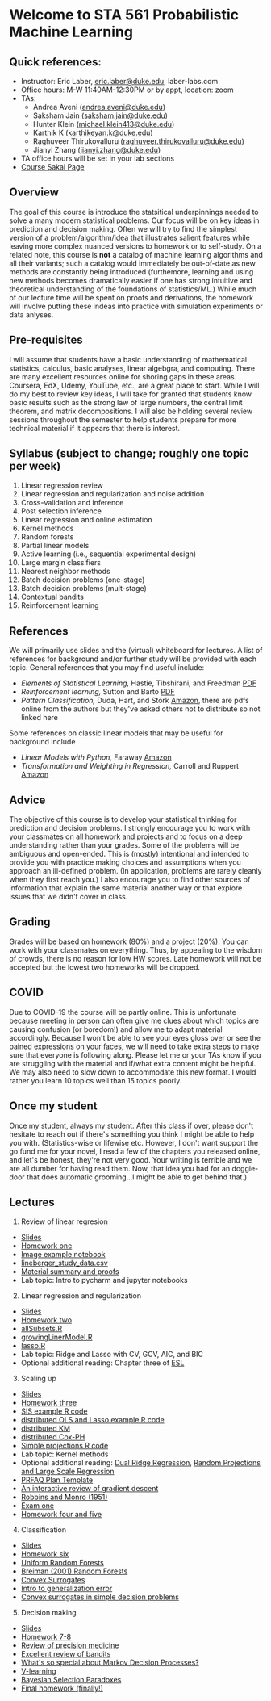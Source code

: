 # Welcome to STA 561 Probabilistic Machine Learning

## Quick references:
* Instructor: Eric Laber, eric.laber@duke.edu, laber-labs.com
* Office hours:  M-W 11:40AM-12:30PM or by appt, location: zoom 
* TAs: 
  - Andrea Aveni (andrea.aveni@duke.edu)
  - Saksham Jain (saksham.jain@duke.edu)
  - Hunter Klein (michael.klein413@duke.edu)
  - Karthik K (karthikeyan.k@duke.edu)
  - Raghuveer Thirukovalluru (raghuveer.thirukovalluru@duke.edu)
  - Jianyi Zhang (jianyi.zhang@duke.edu)
* TA office hours will be set in your lab sections 
*  [Course Sakai Page](https://sakai.duke.edu/portal/site/1be7412f-edf2-4008-83ca-8a6ca525316b)

## Overview 
The goal of this course is introduce the statsitical underpinnings needed to solve a
many modern statistical problems.  Our focus will be on key ideas in prediction and decision 
making. Often we will try to find the simplest version of a problem/algorithm/idea 
that illustrates salient features while leaving more complex nuanced versions to 
homework or to self-study.  On a related note, this course is **not** a catalog 
of machine learning algorithms and all their variants; such a catalog would
immediately be out-of-date as new methods are constantly being introduced (furthemore, 
learning and using new methods becomes dramatically easier if one has strong intuitive and theoretical
understanding of the foundations of statistics/ML.)  While much of our lecture time will be
spent on proofs and derivations, the homework will involve putting these indeas into practice 
with simulation experiments or data anlyses.  

## Pre-requisites 
I will assume that students have a basic understanding of mathematical statistics,
calculus, basic analyses, linear algebgra, and computing.  There are many excellent 
resources online for shoring gaps in these areas.  Coursera, EdX, Udemy, YouTube, etc., are a
great place to start.  While I will do my best to review key ideas, I will take for
granted that students know basic results such as the strong law of large numbers, the
central limit theorem, and matrix decompositions.  I will also be holding several review
sessions throughout the semester to help students prepare for more technical material if
it appears that there is interest.  


## Syllabus (subject to change; roughly one topic per week)
1.  Linear regression review 
2.  Linear regression and regularization and noise addition 
3.  Cross-validation and inference
4.  Post selection inference  
5.  Linear regression and online estimation 
6.  Kernel methods 
7.  Random forests 
8.  Partial linear models 
9.  Active learning (i.e., sequential experimental design)
10.  Large margin classifiers 
11.  Nearest neighbor methods 
12.  Batch decision problems (one-stage)
13.  Batch decision problems (mult-stage)
14.  Contextual bandits 
15.  Reinforcement learning

## References
We will primarily use slides and the (virtual) whiteboard for lectures.  A list of
references for background and/or further study will be provided with each topic. 
General references that you may find useful include: 
- *Elements of Statistical Learning,* Hastie, Tibshirani, and Freedman  [PDF](https://web.stanford.edu/~hastie/ElemStatLearn/)
- *Reinforcement learning,* Sutton and Barto [PDF](http://incompleteideas.net/book/the-book.html)
- *Pattern Classification,* Duda, Hart, and Stork [Amazon](https://www.amazon.com/Pattern-Classification-Pt-1-Richard-Duda/dp/0471056693/ref=sr_1_1?dchild=1&keywords=duda+and+hart&qid=1608491709&sr=8-1), there are pdfs online from the authors  but they've asked others not to distribute so not linked here

Some references on classic linear models that may be useful for background include
- *Linear Models with Python,* Faraway [Amazon](https://www.amazon.com/Linear-Models-Chapman-Statistical-Science/dp/1138483958/ref=sr_1_2?dchild=1&keywords=linear+models+in+python&qid=1614171236&s=books&sr=1-2)
- *Transformation and Weighting in Regression,* Carroll and Ruppert [Amazon](https://www.amazon.com/Transformation-Regression-Monographs-Statistics-Probability/dp/0412014211/ref=sr_1_5?dchild=1&keywords=transformation+regression&qid=1614171344&s=books&sr=1-5)

## Advice 
The objective of this course is to develop your statistical thinking for prediction
and decision problems. I strongly encourage you to work with your classmates on
all homework and projects and to focus on a deep understanding rather than
your grades.  Some of the problems will be ambiguous and open-ended.  This is
(mostly) intentional and intended to provide you with practice making choices
and assumptions when you approach an ill-defined problem.  (In application, problems
are rarely cleanly when they first reach you.)  I also encourage you to find other
sources of information that explain the same material another way or that explore issues
that we didn't cover in class.  

## Grading
Grades will be based on homework (80%) and a project (20%).  You can work
with your classmates on everything. Thus, by appealing to the wisdom of 
crowds, there is no reason for low HW scores.  Late homework will not be accepted but the
lowest two homeworks will be dropped.  

## COVID
Due to COVID-19 the course will be partly online.  This is unfortunate because meeting in person
can often give me clues about which topics are causing confusion (or boredom!) and allow me
to adapt material accordingly.  Because I won't be able to see your eyes gloss over or see the pained
expressions on your faces, we will need to take extra steps to make sure that everyone
is following along.  Please let me or your TAs know if you are struggling with the material 
and if/what extra content might be helpful.  We may also need to slow down to accommodate this new format.
I would rather you learn 10 topics well than 15 topics poorly.  

## Once my student
Once my student, always my student.  After this class if over, please don't hesitate 
to reach out if there's something you think I might be able to help you with. (Statistics-wise or
lifewise etc.  However, 
I don't want support the go fund me for your novel, I read a few of the chapters you released 
online, and let's be honest, they're not very good. Your writing is terrible and we are all
dumber for having read them. Now, that idea you had for an doggie-door
that does automatic grooming...I might be able to get behind that.) 



## Lectures
1. Review of linear regresion
- [Slides](https://github.com/ericlaber/ericlaber.github.io/blob/main/docs/topic_zero_linear_regression_basics_2022.pdf)
- [Homework one](https://github.com/ericlaber/ericlaber.github.io/blob/main/docs/hw1_2021.pdf)
- [Image example notebook](https://github.com/ericlaber/ericlaber.github.io/blob/main/docs/image_example.ipynb)
- [lineberger_study_data.csv](https://github.com/ericlaber/ericlaber.github.io/raw/main/docs/lineberger_study_data.csv)
- [Material summary and proofs](https://github.com/ericlaber/ericlaber.github.io/raw/main/docs/linear_reg_notes_part_one_2022.pdf)
- Lab topic: Intro to pycharm and jupyter notebooks 

2. Linear regression and regularization
- [Slides](https://github.com/ericlaber/ericlaber.github.io/blob/main/docs/topic_one_linear_regression_regularization.pdf)
- [Homework two](https://github.com/ericlaber/ericlaber.github.io/blob/main/docs/hw2_2021.pdf)
- [allSubsets.R](https://github.com/ericlaber/ericlaber.github.io/blob/main/docs/allSubsets.R)
- [growingLinerModel.R](https://github.com/ericlaber/ericlaber.github.io/blob/main/docs/growingLinearModel.R)
- [lasso.R](https://github.com/ericlaber/ericlaber.github.io/blob/main/docs/lasso.R)
- Lab topic: Ridge and Lasso with CV, GCV, AIC, and BIC
- Optional additional reading: Chapter three of [ESL](https://web.stanford.edu/~hastie/ElemStatLearn/)

3. Scaling up 
- [Slides](https://github.com/ericlaber/ericlaber.github.io/blob/main/docs/topic_two_scaling_up.pdf)
- [Homework three](https://github.com/ericlaber/ericlaber.github.io/blob/main/docs/hw3_2021_reasonable_version.pdf)
- [SIS example R code](https://github.com/ericlaber/ericlaber.github.io/blob/main/docs/screen.R)
- [distributed OLS and Lasso example R code](https://github.com/ericlaber/ericlaber.github.io/blob/main/docs/gen_distributed_data.R)
- [distributed KM](https://github.com/ericlaber/ericlaber.github.io/blob/main/docs/km_streaming.py)
- [distributed Cox-PH](https://github.com/ericlaber/ericlaber.github.io/blob/main/docs/coxph.R)
- [Simple projections R code](https://github.com/ericlaber/ericlaber.github.io/blob/main/docs/simple_random_projection.R)
- Lab topic: Kernel methods
- Optional additional reading:  [Dual Ridge Regression](https://www.seas.upenn.edu/~cis520/papers/dual_ridge.pdf), [Random Projections and Large Scale Regression](https://arxiv.org/pdf/1701.05325.pdf)
- [PRFAQ Plan Template](https://github.com/ericlaber/ericlaber.github.io/raw/main/docs/PRFAQ%20Plan.docx)
- [An interactive review of gradient descent](https://the-learning-machine.com/article/optimization/gradient-descent)
- [Robbins and Monro (1951)](https://github.com/ericlaber/ericlaber.github.io/blob/main/docs/Robbins1951.pdf)
- [Exam one](https://github.com/ericlaber/ericlaber.github.io/blob/main/docs/exam_one_2021.pdf)
- [Homework four and five](https://github.com/ericlaber/ericlaber.github.io/blob/main/docs/hw4_2021.pdf)

4. Classification
- [Slides](https://github.com/ericlaber/ericlaber.github.io/blob/main/docs/topic_three_getting_classy.pdf)
- [Homework six](https://github.com/ericlaber/ericlaber.github.io/blob/main/docs/hw6_2021.pdf)
- [Uniform Random Forests](https://arxiv.org/pdf/1407.3939.pdf)
- [Breiman (2001) Random Forests](https://www.stat.berkeley.edu/~breiman/randomforest2001.pdf)
- [Convex Surrogates](https://people.eecs.berkeley.edu/~wainwrig/stat241b/bartlettetal.pdf)
- [Intro to generalization error](https://arxiv.org/pdf/1812.08696.pdf) 
- [Convex surrogates in simple decision problems](https://jmlr.csail.mit.edu/papers/volume20/18-191/18-191.pdf) 

5. Decision making
- [Slides](https://github.com/ericlaber/ericlaber.github.io/blob/main/docs/topic_four_decisions_are_hard.pdf)
- [Homework 7-8](https://github.com/ericlaber/ericlaber.github.io/blob/main/docs/hw78_2021.pdf)
- [Review of precision medicine](https://www.ncbi.nlm.nih.gov/pmc/articles/PMC6502478/)
- [Excellent review of bandits](https://arxiv.org/abs/1904.07272)
- [What's so special about Markov Decision Processes?](https://citeseerx.ist.psu.edu/viewdoc/download?doi=10.1.1.161.1580&rep=rep1&type=pdf)
- [V-learning](https://www.tandfonline.com/doi/10.1080/01621459.2018.1537919)
- [Bayesian Selection Paradoxes](https://www.jstor.org/stable/4355805?seq=1#metadata_info_tab_contents)
- [Final homework (finally!)](https://github.com/ericlaber/ericlaber.github.io/blob/main/docs/hw9_2021.pdf)
